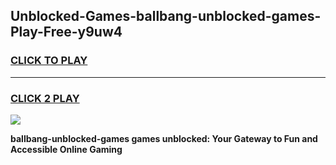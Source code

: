 
## Unblocked-Games-ballbang-unblocked-games-Play-Free-y9uw4
<h3>
<a href="https://premium76.site?title=ballbang-unblocked-games&ref=22A">CLICK TO PLAY</a></h3>
<hr>

<h3>
<a href="https://premium76.site?title=ballbang-unblocked-games&ref=22A">CLICK 2 PLAY</a>
  
</h3>

<a href="https://premium76.site?title=ballbang-unblocked-games&ref=22A"><img src="https://clearcache.store/games.png"></a>


**ballbang-unblocked-games games unblocked: Your Gateway to Fun and Accessible Online Gaming**
